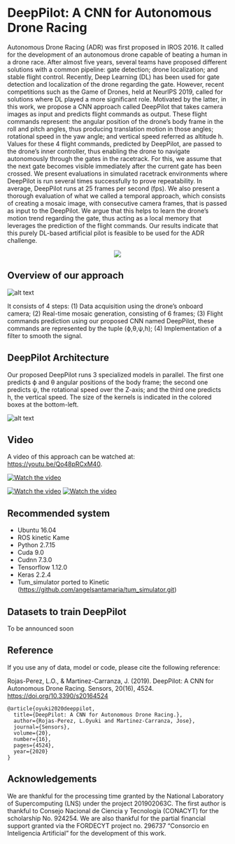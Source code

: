 # DeepPilot: A CNN for Autonomous Drone Racing

Autonomous Drone Racing (ADR) was first proposed in IROS 2016. It called for the development of an autonomous drone capable of beating a human in a drone race. After almost five years, several teams have proposed different solutions with a common pipeline: gate detection; drone localization; and stable flight control. Recently, Deep Learning (DL) has been used for gate detection and localization of the drone regarding the gate. However, recent competitions such as the Game of Drones, held at NeurIPS 2019, called for solutions where DL played a more significant role. Motivated by the latter, in this work, we propose a CNN approach called DeepPilot that takes camera images as input and predicts flight commands as output. These flight commands represent: the angular position of the drone’s body frame in the roll and pitch angles, thus producing translation motion in those angles; rotational speed in the yaw angle; and vertical speed referred as altitude h. Values for these 4 flight commands, predicted by DeepPilot, are passed to the drone’s inner controller, thus enabling the drone to navigate autonomously through the gates in the racetrack. For this, we assume that the next gate becomes visible immediately after the current gate has been crossed. We present evaluations in simulated racetrack environments where DeepPilot is run several times successfully to prove repeatability. In average, DeepPilot runs at 25 frames per second (fps). We also present a thorough evaluation of what we called a temporal approach, which consists of creating a mosaic image, with consecutive camera frames, that is passed as input to the DeepPilot. We argue that this helps to learn the drone’s motion trend regarding the gate, thus acting as a local memory that leverages the prediction of the flight commands. Our results indicate that this purely DL-based artificial pilot is feasible to be used for the ADR challenge.

<p align="center">
  <img src="images/gate5.gif">
</p>

## Overview of our approach

![alt text](https://github.com/QuetzalCpp/DeepPilot/blob/master/images/overview_approach.jpg)

It consists of 4 steps: (1) Data acquisition using the drone’s onboard camera; (2) Real-time mosaic generation, consisting of 6 frames; (3) Flight commands prediction using our proposed CNN named DeepPilot, these commands are represented by the tuple (ϕ,θ,ψ,h); (4) Implementation of a filter to smooth the signal.

## DeepPilot Architecture
Our proposed DeepPilot runs 3 specialized models in parallel. The first one predicts ϕ and θ angular positions of the body frame; the second one predicts ψ, the rotational speed over the Z-axis; and the third one predicts h, the vertical speed. The size of the kernels is indicated in the colored boxes at the bottom-left.

![alt text](https://github.com/QuetzalCpp/DeepPilot/blob/master/images/DeepPilot_architecture.jpg)

## Video
A video of this approach can be watched at: https://youtu.be/Qo48pRCxM40.

[![Watch the video](images/gate5.gif)](https://www.youtube.com/watch?v=YD5oqe8DelE)

[![Watch the video](https://i9.ytimg.com/vi/YD5oqe8DelE/mq2.jpg?sqp=COCt0_kF&rs=AOn4CLC7MXWHPWOAqlvyi7S3XoJCjyNkCw)](https://www.youtube.com/watch?v=YD5oqe8DelE)
[![Watch the video](https://i9.ytimg.com/vi/YD5oqe8DelE/mq3.jpg?sqp=COCt0_kF&rs=AOn4CLALymXsHMEkw7ccui0UE9yMRHh7ag)](https://www.youtube.com/watch?v=YD5oqe8DelE)

## Recommended system
- Ubuntu 16.04
- ROS kinetic Kame
- Python 2.7.15
- Cuda 9.0
- Cudnn 7.3.0
- Tensorflow 1.12.0
- Keras 2.2.4
- Tum_simulator ported to Kinetic (https://github.com/angelsantamaria/tum_simulator.git)

## Datasets to train DeepPilot
To be announced soon

## Reference
If you use any of data, model or code, please cite the following reference:

Rojas-Perez, L.O., & Martinez-Carranza, J. (2019). DeepPilot: A CNN for Autonomous Drone Racing. Sensors, 20(16), 4524.
https://doi.org/10.3390/s20164524

```
@article{oyuki2020deeppilot,
  title={DeepPilot: A CNN for Autonomous Drone Racing.},
  author={Rojas-Perez, L.Oyuki and Martinez-Carranza, Jose},
  journal={Sensors},
  volume={20},
  number={16},
  pages={4524},
  year={2020}
}
```
 ## Acknowledgements
We are thankful for the processing time granted by the National Laboratory of Supercomputing (LNS) under the project 201902063C. The first author is thankful to Consejo Nacional de Ciencia y Tecnología (CONACYT) for the scholarship No. 924254. We are also thankful for the partial financial support granted via the FORDECYT project no. 296737 “Consorcio en Inteligencia Artificial” for the development of this work.


